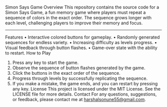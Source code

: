 Simon Says Game
Overview
This repository contains the source code for a Simon Says Game, a fun memory game where players must repeat a sequence of colors in the exact order. The sequence grows longer with each level, challenging players to improve their memory and focus.
________________________________________
Features
•	Interactive colored buttons for gameplay.
•	Randomly generated sequences for endless variety.
•	Increasing difficulty as levels progress.
•	Visual feedback through button flashes.
•	Game-over state with the ability to restart.
How to Play
1.	Press any key to start the game.
2.	Observe the sequence of button flashes generated by the game.
3.	Click the buttons in the exact order of the sequence.
4.	Progress through levels by successfully replicating the sequence.
5.	If you make a mistake, the game ends, and you can restart by pressing any key.
License
This project is licensed under the MIT License. See the LICENSE file for more details.
Contact
For any questions, suggestions, or feedback, please contact me at harshalsonune55@gmail.com.


